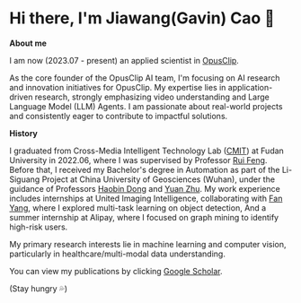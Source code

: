 # Hi there, I'm Jiawang(Gavin) Cao 👋

**About me**

I am now (2023.07 - present) an applied scientist in [OpusClip](https://clip.opus.pro/).

As the core founder of the OpusClip AI team, I'm focusing on AI research and innovation initiatives for OpusClip. My expertise lies in application-driven research, strongly emphasizing video understanding and Large Language Model (LLM) Agents. I am passionate about real-world projects and consistently eager to contribute to impactful solutions.


**History**

I graduated from Cross-Media Intelligent Technology Lab ([CMIT](https://cmit.fudan.edu.cn/_t4252/main.htm)) at Fudan University in 2022.06, where I was supervised by Professor [Rui Feng](https://faculty.fudan.edu.cn/fengrui/zh_CN/zdylm/644047/list/index.htm). Before that, I received my Bachelor's degree in Automation as part of the Li-Siguang Project at China University of Geosciences (Wuhan), under the guidance of Professors [Haobin Dong](https://grzy.cug.edu.cn/donghaobin/zh_CN/index.htm) and [Yuan Zhu](https://grzy.cug.edu.cn/zhuyuan/zh_CN/index.htm). My work experience includes internships at United Imaging Intelligence, collaborating with [Fan Yang](https://fyangneil.github.io/), where I explored multi-task learning on object detection, And a summer internship at Alipay, where I focused on graph mining to identify high-risk users.

My primary research interests lie in machine learning and computer vision, particularly in healthcare/multi-modal data understanding. 

You can view my publications by clicking [Google Scholar](https://scholar.google.com/citations?user=UJ1OJPwAAAAJ&hl=en&oi=ao).


(Stay hungry 💦)


